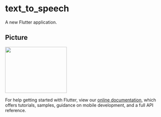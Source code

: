 # text_to_speech

A new Flutter application.

## Picture

<img src="https://user-images.githubusercontent.com/73787635/154827209-008786a6-ddab-4e7d-98eb-711949820e08.jpeg" width=200 height=150>



For help getting started with Flutter, view our
[online documentation](https://flutter.dev/docs), which offers tutorials,
samples, guidance on mobile development, and a full API reference.
